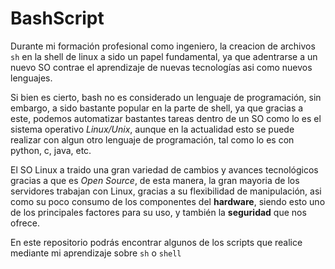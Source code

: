 # BashScript
Durante mi formación profesional como ingeniero, la creacion de archivos `sh` en la shell de linux a sido un papel fundamental, ya que adentrarse a un nuevo SO contrae el aprendizaje de nuevas tecnologías asi como nuevos lenguajes. 

Si bien es cierto, bash no es considerado un lenguaje de programación, sin embargo, a sido bastante popular en la parte de shell, ya que gracias a este, podemos automatizar bastantes tareas dentro de un SO como lo es el sistema operativo *Linux/Unix*, aunque en la actualidad esto se puede realizar con algun otro lenguaje de programación, tal como lo es con python, c, java, etc. 

El SO Linux a traido una gran variedad de cambios y avances tecnológicos gracias a que es *Open Source*, de esta manera, la gran mayoria de los servidores trabajan con Linux, gracias a su flexibilidad de manipulación, asi como su poco consumo de los componentes del **hardware**, siendo esto uno de los principales factores para su uso, y también la **seguridad** que nos ofrece. 

En este repositorio podrás encontrar algunos de los scripts que realice mediante mi aprendizaje sobre `sh` o `shell` 